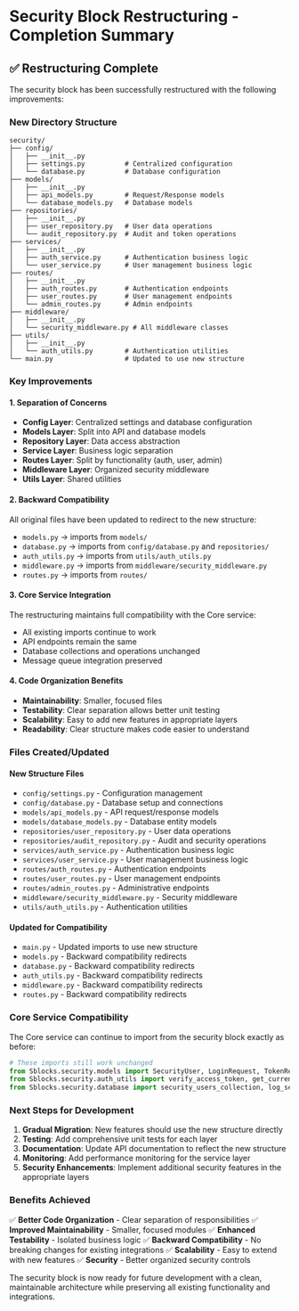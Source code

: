 # Security Block Restructuring - Completion Summary

## ✅ **Restructuring Complete**

The security block has been successfully restructured with the following improvements:

### **New Directory Structure**

```
security/
├── config/
│   ├── __init__.py
│   ├── settings.py          # Centralized configuration
│   └── database.py          # Database configuration
├── models/
│   ├── __init__.py
│   ├── api_models.py        # Request/Response models
│   └── database_models.py   # Database models
├── repositories/
│   ├── __init__.py
│   ├── user_repository.py   # User data operations
│   └── audit_repository.py  # Audit and token operations
├── services/
│   ├── __init__.py
│   ├── auth_service.py      # Authentication business logic
│   └── user_service.py      # User management business logic
├── routes/
│   ├── __init__.py
│   ├── auth_routes.py       # Authentication endpoints
│   ├── user_routes.py       # User management endpoints
│   └── admin_routes.py      # Admin endpoints
├── middleware/
│   ├── __init__.py
│   └── security_middleware.py # All middleware classes
├── utils/
│   ├── __init__.py
│   └── auth_utils.py        # Authentication utilities
└── main.py                  # Updated to use new structure
```

### **Key Improvements**

#### **1. Separation of Concerns**

- **Config Layer**: Centralized settings and database configuration
- **Models Layer**: Split into API and database models
- **Repository Layer**: Data access abstraction
- **Service Layer**: Business logic separation
- **Routes Layer**: Split by functionality (auth, user, admin)
- **Middleware Layer**: Organized security middleware
- **Utils Layer**: Shared utilities

#### **2. Backward Compatibility**

All original files have been updated to redirect to the new structure:

- `models.py` → imports from `models/`
- `database.py` → imports from `config/database.py` and `repositories/`
- `auth_utils.py` → imports from `utils/auth_utils.py`
- `middleware.py` → imports from `middleware/security_middleware.py`
- `routes.py` → imports from `routes/`

#### **3. Core Service Integration**

The restructuring maintains full compatibility with the Core service:

- All existing imports continue to work
- API endpoints remain the same
- Database collections and operations unchanged
- Message queue integration preserved

#### **4. Code Organization Benefits**

- **Maintainability**: Smaller, focused files
- **Testability**: Clear separation allows better unit testing
- **Scalability**: Easy to add new features in appropriate layers
- **Readability**: Clear structure makes code easier to understand

### **Files Created/Updated**

#### **New Structure Files**

- `config/settings.py` - Configuration management
- `config/database.py` - Database setup and connections
- `models/api_models.py` - API request/response models
- `models/database_models.py` - Database entity models
- `repositories/user_repository.py` - User data operations
- `repositories/audit_repository.py` - Audit and security operations
- `services/auth_service.py` - Authentication business logic
- `services/user_service.py` - User management business logic
- `routes/auth_routes.py` - Authentication endpoints
- `routes/user_routes.py` - User management endpoints
- `routes/admin_routes.py` - Administrative endpoints
- `middleware/security_middleware.py` - Security middleware
- `utils/auth_utils.py` - Authentication utilities

#### **Updated for Compatibility**

- `main.py` - Updated imports to use new structure
- `models.py` - Backward compatibility redirects
- `database.py` - Backward compatibility redirects
- `auth_utils.py` - Backward compatibility redirects
- `middleware.py` - Backward compatibility redirects
- `routes.py` - Backward compatibility redirects

### **Core Service Compatibility**

The Core service can continue to import from the security block exactly as before:

```python
# These imports still work unchanged
from Sblocks.security.models import SecurityUser, LoginRequest, TokenResponse
from Sblocks.security.auth_utils import verify_access_token, get_current_user
from Sblocks.security.database import security_users_collection, log_security_event
```

### **Next Steps for Development**

1. **Gradual Migration**: New features should use the new structure directly
2. **Testing**: Add comprehensive unit tests for each layer
3. **Documentation**: Update API documentation to reflect the new structure
4. **Monitoring**: Add performance monitoring for the service layer
5. **Security Enhancements**: Implement additional security features in the appropriate layers

### **Benefits Achieved**

✅ **Better Code Organization** - Clear separation of responsibilities
✅ **Improved Maintainability** - Smaller, focused modules
✅ **Enhanced Testability** - Isolated business logic
✅ **Backward Compatibility** - No breaking changes for existing integrations
✅ **Scalability** - Easy to extend with new features
✅ **Security** - Better organized security controls

The security block is now ready for future development with a clean, maintainable architecture while preserving all existing functionality and integrations.
